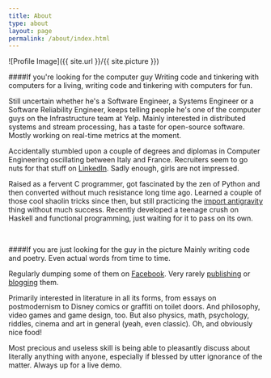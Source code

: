 ```yaml
---
title: About
type: about
layout: page
permalink: /about/index.html
---
```

![Profile Image]({{ site.url }}/{{ site.picture }})

####If you're looking for the computer guy
Writing code and tinkering with computers for a living, writing code and tinkering with computers for fun.

Still uncertain whether he's a Software Engineer, a Systems Engineer or a Software Reliability Engineer, keeps telling people he's one of the computer guys on the Infrastructure team at Yelp. Mainly interested in distributed systems and stream processing, has a taste for open-source software. Mostly working on real-time metrics at the moment.

Accidentally stumbled upon a couple of degrees and diplomas in Computer Engineering oscillating between Italy and France. Recruiters seem to go nuts for that stuff on [LinkedIn](http://linkedin.com/in/antonioverardi). Sadly enough, girls are not impressed.

Raised as a fervent C programmer, got fascinated by the zen of Python and then converted without much resistance long time ago. Learned a couple of those cool shaolin tricks since then, but still practicing the [import antigravity](https://xkcd.com/353/) thing without much success. Recently developed a teenage crush on Haskell and functional programming, just waiting for it to pass on its own.

<br>

####If you are just looking for the guy in the picture
Mainly writing code and poetry. Even actual words from time to time.

Regularly dumping some of them on [Facebook](http://facebook.com/antonio.uccio.verardi). Very rarely [publishing](http://poros.github.io/works/) or [blogging](http://poros.github.io/pseudoblog/) them.

Primarily interested in literature in all its forms, from essays on postmodernism to Disney comics or graffiti on toilet doors. And philosophy, video games and game design, too. But also physics, math, psychology, riddles, cinema and art in general (yeah, even classic). Oh, and obviously nice food!

Most precious and useless skill is being able to pleasantly discuss about literally anything with anyone, especially if blessed by utter ignorance of the matter. Always up for a live demo.

